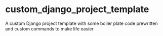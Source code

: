 # custom_django_project_template
A custom Django project template with some boiler plate code prewritten and custom commands to make life easier
